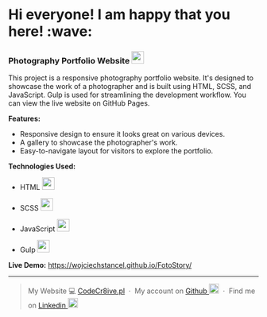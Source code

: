 <h1>Hi everyone! I am happy that you here! :wave:</h1>

### Photography Portfolio Website <img width="25px" src="https://github.com/WojciechStancel/FotoStory/assets/121879383/b1017e83-6787-47e6-8afb-6ede0adf4f9f">


This project is a responsive photography portfolio website. It's designed to showcase the work of a photographer and is built using HTML, SCSS, and JavaScript. Gulp is used for streamlining the development workflow. You can view the live website on GitHub Pages.

**Features:**

- Responsive design to ensure it looks great on various devices.
- A gallery to showcase the photographer's work.
- Easy-to-navigate layout for visitors to explore the portfolio.

**Technologies Used:**

- HTML <img width="25px" src="https://github.com/WojciechStancel/FotoStory/assets/121879383/283264f3-ce9c-4e0f-9591-65536d12fe3e">
- SCSS <img width="25px" src="https://github.com/WojciechStancel/FotoStory/assets/121879383/cb893607-284d-4cab-9b09-066f79c9e29c">

- JavaScript <img width="25px" src="https://github.com/WojciechStancel/FotoStory/assets/121879383/b1bd08f6-6a0c-4cce-b500-e91bdeeeb486">

- Gulp <img width="25px" src="https://encrypted-tbn0.gstatic.com/images?q=tbn:ANd9GcS0Dvkl3QRdrrv54XWLgJsBlJzwjzjkIsMXaZ8RHRc&s">


**Live Demo:** https://wojciechstancel.github.io/FotoStory/

---

> My Website 💻 [CodeCr8ive.pl](https://www.codecr8ive.pl) &nbsp;&middot;&nbsp;
> My account on
[Github <img width="20px" src="https://github.com/WojciechStancel/Notes-React-App/assets/121879383/fc63de6c-91ae-4eb7-ac97-a5a365bdf073)">](https://github.com/WojciechStancel) &nbsp;&middot;&nbsp;
> Find me on
 [Linkedin <img width="20px" src="https://github.com/WojciechStancel/Notes-React-App/assets/121879383/94d42b30-025f-4997-9ff5-9491c49d9026">](https://www.linkedin.com/in/wojciech-stancel/) 
